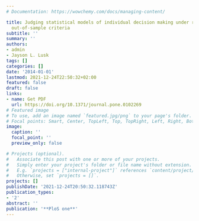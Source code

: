 ```yaml
---
# Documentation: https://wowchemy.com/docs/managing-content/

title: Judging statistical models of individual decision making under risk using in-and
  out-of-sample criteria
subtitle: ''
summary: ''
authors:
- admin
- Jayson L. Lusk
tags: []
categories: []
date: '2014-01-01'
lastmod: 2021-12-24T22:50:32+02:00
featured: false
draft: false
links: 
- name: Get PDF
  url: https://doi.org/10.1371/journal.pone.0102269
# Featured image
# To use, add an image named `featured.jpg/png` to your page's folder.
# Focal points: Smart, Center, TopLeft, Top, TopRight, Left, Right, BottomLeft, Bottom, BottomRight.
image:
  caption: ''
  focal_point: ''
  preview_only: false

# Projects (optional).
#   Associate this post with one or more of your projects.
#   Simply enter your project's folder or file name without extension.
#   E.g. `projects = ["internal-project"]` references `content/project/deep-learning/index.md`.
#   Otherwise, set `projects = []`.
projects: []
publishDate: '2021-12-24T20:50:32.118743Z'
publication_types:
- '2'
abstract: ''
publication: '**PloS one**'
---
```


